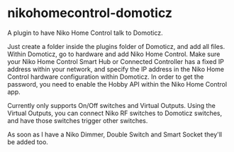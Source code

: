 # nikohomecontrol-domoticz
A plugin to have Niko Home Control talk to Domoticz.

Just create a folder inside the plugins folder of Domoticz, and add all files.  Within Domoticz, go to hardware and add Niko Home Control. Make sure your Niko Home Control Smart Hub or Connected Controller has a fixed IP address within your network, and specify the IP address in the Niko Home Control hardware configuration within Domoticz. In order to get the password, you need to enable the Hobby API within the Niko Home Control app.

Currently only supports On/Off switches and Virtual Outputs. Using the Virtual Outputs, you can connect Niko RF switches to Domoticz switches, and have those switches trigger other switches.

As soon as I have a Niko Dimmer, Double Switch and Smart Socket they'll be added too. 
